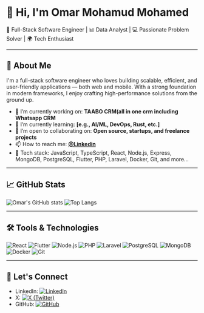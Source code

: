 # 👋 Hi, I'm Omar Mohamud Mohamed

🎯 Full-Stack Software Engineer | 📊 Data Analyst | 💻 Passionate Problem Solver | 🌍 Tech Enthusiast

---

## 🧠 About Me

I'm a full-stack software engineer who loves building scalable, efficient, and user-friendly applications — both web and mobile. With a strong foundation in modern frameworks, I enjoy crafting high-performance solutions from the ground up.

- 🔭 I’m currently working on: **TAABO CRM(all in one crm including Whatsapp CRM**
- 🌱 I’m currently learning: **[e.g., AI/ML, DevOps, Rust, etc.]**
- 👯 I’m open to collaborating on: **Open source, startups, and freelance projects**
- 📫 How to reach me: **[@Linkedin](https://www.linkedin.com/in/codewithzaki/)**
- 🧰 Tech stack: JavaScript, TypeScript, React, Node.js, Express, MongoDB, PostgreSQL, Flutter, PHP, Laravel, Docker, Git, and more...

---

## 📈 GitHub Stats

![Omar's GitHub stats](https://github-readme-stats.vercel.app/api?username=CODEwithZAKI2&show_icons=true&theme=radical)
![Top Langs](https://github-readme-stats.vercel.app/api/top-langs/?username=CODEwithZAKI2&layout=compact&theme=radical)

---

## 🛠️ Tools & Technologies

![React](https://img.shields.io/badge/React-20232A?style=for-the-badge&logo=react&logoColor=61DAFB)
![Flutter](https://img.shields.io/badge/Flutter-02569B?style=for-the-badge&logo=flutter&logoColor=white)
![Node.js](https://img.shields.io/badge/Node.js-339933?style=for-the-badge&logo=nodedotjs&logoColor=white)
![PHP](https://img.shields.io/badge/PHP-777BB4?style=for-the-badge&logo=php&logoColor=white)
![Laravel](https://img.shields.io/badge/Laravel-FF2D20?style=for-the-badge&logo=laravel&logoColor=white)
![PostgreSQL](https://img.shields.io/badge/PostgreSQL-316192?style=for-the-badge&logo=postgresql&logoColor=white)
![MongoDB](https://img.shields.io/badge/MongoDB-4EA94B?style=for-the-badge&logo=mongodb&logoColor=white)
![Docker](https://img.shields.io/badge/Docker-2496ED?style=for-the-badge&logo=docker&logoColor=white)
![Git](https://img.shields.io/badge/Git-F05032?style=for-the-badge&logo=git&logoColor=white)

---

## 🧭 Let's Connect

-  LinkedIn: [![LinkedIn](https://img.shields.io/badge/LinkedIn-%230077B5.svg?style=for-the-badge&logo=linkedin&logoColor=white)](https://www.linkedin.com/in/codewithzaki/)
-  X: [![X (Twitter)](https://img.shields.io/badge/X-%23000000.svg?style=for-the-badge&logo=twitter&logoColor=white)](https://x.com/cumarzaki2017)
-  GitHub: [![GitHub](https://img.shields.io/badge/GitHub-%2312100E.svg?style=for-the-badge&logo=github&logoColor=white)](https://github.com/CODEwithZAKI2)
